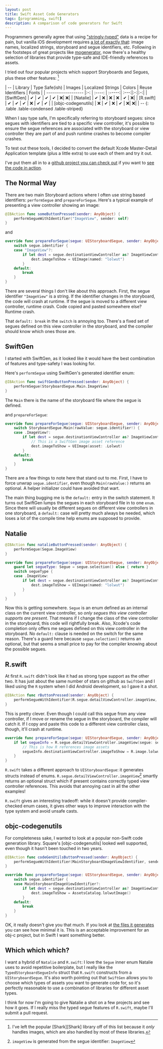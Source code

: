 ```yaml
---
layout: post
title: Swift Asset Code Generators
tags: [programming, swift]
description: A comparison of code generators for Swift
---
```


Programmers generally agree that using ["stringly-typed"][string] data is a recipe for pain, but vanilla iOS development requires [a lot of exactly that][square]: image names, localized strings, storyboard and segue identifiers, etc. Following in the footsteps of great projects like [mogenerator][], now there's a healthy selection of libraries that provide type-safe and IDE-friendly references to assets.

[string]: http://c2.com/cgi/wiki?StringlyTyped
[square]: https://corner.squareup.com/2014/02/objc-codegenutils.html
[mogenerator]: https://rentzsch.github.io/mogenerator/

I tried out four popular projects which support Storyboards and Segues, plus these other features: [^shark]

[^shark]: I've left the popular [Shark][Shark] library off of this list because it _only_ handles images, which are also handled by most of these libraries.

| -- 
| Library | Type Safe(ish) | Images | Localized Strings | Colors | Reuse Identifiers | Fonts |
| ------------------- |:-: | :----: | :-----:| :---:|:-:|:-:|
| [SwiftGen]          | ✔  | ✔      | ✔      | ✔   | ❌| ❌|
| [Natalie]           | ✔  | ❌     | ❌     | ❌  | ✔ | ❌|
| [R.swift]           | ✔ | ✔      | ✔      | ❌  | ✔ | ✔ |
| [objc-codegenutils] | ❌ | ✔      | ❌     | ✔   | ❌| ❌|
| --
{: .table .table-condensed .table-striped}

[^seg]: and segues
[SwiftGen]: https://github.com/AliSoftware/SwiftGen
[Shark]: https://github.com/kaandedeoglu/Shark
[Natalie]: https://github.com/krzyzanowskim/Natalie
[R.swift]: https://github.com/mac-cain13/R.swift
[objc-codegenutils]: https://github.com/puls/objc-codegenutils

When I say type safe, I'm specifically referring to storyboard segues: since segues with identifiers are tied to a specific view controller, it's possible to ensure the segue references are associated with the storyboard or view controller they are part of and push runtime crashes to become compiler crashes. 

To test out these tools, I decided to convert the default Xcode Master-Detail Application template (plus a little extra) to use each of them and try it out.

I've put them all in to a [github project you can check out](https://github.com/Pretz/SwiftCodeGenUtils) if you want to [see the code in action](https://github.com/Pretz/SwiftCodeGenUtils/blob/master/CodeGenExample/MasterViewController.swift#L60-L83).

## The Normal Way

There are two main Storyboard actions where I often use string based identifiers: `performSegue` and `prepareForSegue`. Here's a typical example of presenting a view controller showing an image:

```swift
@IBAction func someButtonPressed(sender: AnyObject) {
    performSegueWithIdentifier("ImageView", sender: self)
}
```

and

~~~ swift
override func prepareForSegue(segue: UIStoryboardSegue, sender: AnyObject?) {
    switch segue.identifier {
    case "ImageView"?:
        if let dest = segue.destinationViewController as? ImageViewController {
            dest.imageToShow = UIImage(named: "lolwut")
        }
    default:
        break
    }
}
~~~

There are several things I don't like about this approach. First, the segue identifier `"ImageView"` is a string. If the identifier changes in the storyboard, the code will crash at runtime. If the segue is moved to a different view controller, runtime crash. Code copied and pasted somewhere else? Runtime crash.

That `default: break` in the `switch` is annoying too. There's a fixed set of segues defined on this view controller in the storyboard, and the compiler should know which ones those are.

## SwiftGen

I started with SwiftGen, as it looked like it would have the best combination of features and type-safety I was looking for.

Here's `performSegue` using SwiftGen's generated identifier enum:

```swift
@IBAction func swiftGenButtonPressed(sender: AnyObject) {
    performSegue(StoryboardSegue.Main.ImageView)
}
```

The `Main` there is the name of the storyboard file where the segue is defined.

and `prepareForSegue`:

```swift
override func prepareForSegue(segue: UIStoryboardSegue, sender: AnyObject?) {
    switch StoryboardSegue.Main(rawValue: segue.identifier!) {
    case .ImageView?:
        if let dest = segue.destinationViewController as? ImageViewController {
            // This is a SwiftGen image asset reference
            dest.imageToShow = UIImage(asset: .Lolwut)
        }
    default:
        break
    }
}
```


There are a few things to note here that stand out to me. First, I have to force unwrap `segue.identifier`, even though `Main(rawValue:)` returns an optional. A helper initializer could have avoided that wart.

The main thing bugging me is the `default:` entry in the switch statement. It turns out SwiftGen lumps the segues in each storyboard file in to one `enum`. Since there will usually be different segues on different view controllers in one storyboard, a `default:` case will pretty much always be needed, which loses a lot of the compile time help enums are supposed to provide.

## Natalie

```swift
@IBAction func natalieButtonPressed(sender: AnyObject) {
    performSegue(Segue.ImageView)
}
```

```swift
override func prepareForSegue(segue: UIStoryboardSegue, sender: AnyObject?) {
    guard let segueType: Segue = segue.selection() else { return }
    switch segueType {
    case .ImageView:
        if let dest = segue.destinationViewController as? ImageViewController {
            dest.imageToShow = UIImage(named: "lolwut")
        }
    }
}
```

Now this is getting somewhere. `Segue` is an enum defined as an internal class on the current view controller, so _only segues this view controller supports are present_. That means if I change the class of the view controller in the storyboard, this code will rightfully break. Also, Xcode's code completion only offers me segues defined on this view controller in the storyboard. No `default:` clause is needed on the switch for the same reason. There's a guard here because `segue.selection()` returns an optional, but that seems a small price to pay for the compiler knowing about the possible segues.

## R.swift

At first `R.swift` didn't look like it had as strong type support as the other two. It has just about the same number of stars on github as `SwiftGen` and I liked using the `R` system when I did Android development, so I gave it a shot.

```swift
@IBAction func rButtonPressed(sender: AnyObject) {
    performSegueWithIdentifier(R.segue.detailViewController.imageView, sender: self)
}
```

This is pretty clever. Even though I could call this segue from any view controller, if I move or rename the segue in the storyboard, the compiler will catch it. If I copy and paste this code to a different view controller class, though, it'll crash at runtime.

```swift
override func prepareForSegue(segue: UIStoryboardSegue, sender: AnyObject?) {
    if let segueInfo = R.segue.detailViewController.imageView(segue: segue) {
        // This is how R references image assets
        segueInfo.destinationViewController.imageToShow = R.image.lolwut()
    }
}
```

`R.swift` takes a different approach to `UIStoryboardSegue`: it generates structs instead of enums. `R.segue.detailViewController.imageView`[^1] smartly returns an optional struct which if present contains correctly typed view controller references. This avoids that annoying cast in all the other examples!

[^1]: `imageView` is generated from the segue identifier: `ImageView`

`R.swift` gives an interesting tradeoff: while it doesn't provide compiler-checked enum cases, it gives other ways to improve interaction with the type system and avoid unsafe casts.

## objc-codegenutils

For completeness sake, I wanted to look at a popular non-Swift code generation library. Square's [objc-codegenutils] looked well supported, even though it hasn't been touched in two years.

```swift
@IBAction func codeGenUtilsButtonPressed(sender: AnyObject) {
    performSegueWithIdentifier(MainStoryboardImageViewIdentifier, sender: self)
}
```

```swift
override func prepareForSegue(segue: UIStoryboardSegue, sender: AnyObject?) {
    switch segue.identifier {
    case MainStoryboardImageViewIdentifier?:
        if let dest = segue.destinationViewController as? ImageViewController {
            dest.imageToShow = AssetsCatalog.lolwutImage()
        }
    default:
        break
    }
}
```

OK, it really doesn't give you that much. If you look at [the files it generates](https://github.com/Pretz/SwiftCodeGenUtils/blob/master/CodeGenExample/MainStoryboardIdentifiers.m) you can see how minimal it is. This is an acceptable improvement for an obj-c project, but in Swift I want something better.

## Which which which?

I want a hybrid of `Natalie` and `R.swift`: I love the `Segue` inner enum Natalie uses to avoid repetitive boilerplate, but I really like the `TypedStoryboardSegueInfo` struct that `R.swift` constructs from a `UIStoryboardSegue`. It's also worth pointing out that `SwiftGen` allows you to choose which types of assets you want to generate code for, so it's perfectly reasonable to use a combination of libraries for different asset types.

I think for now I'm going to give Natalie a shot on a few projects and see how it goes. If I really miss the typed segue features of `R.swift`, maybe I'll submit a pull request.